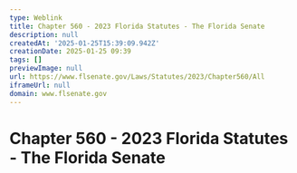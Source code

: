 ```yaml
---
type: Weblink
title: Chapter 560 - 2023 Florida Statutes - The Florida Senate
description: null
createdAt: '2025-01-25T15:39:09.942Z'
creationDate: 2025-01-25 09:39
tags: []
previewImage: null
url: https://www.flsenate.gov/Laws/Statutes/2023/Chapter560/All
iframeUrl: null
domain: www.flsenate.gov
---
```


# Chapter 560 - 2023 Florida Statutes - The Florida Senate


